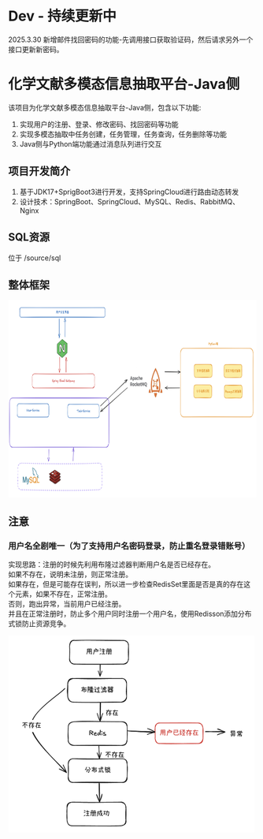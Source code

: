# Dev - 持续更新中
2025.3.30 新增邮件找回密码的功能-先调用接口获取验证码，然后请求另外一个接口更新新密码。


# 化学文献多模态信息抽取平台-Java侧
该项目为化学文献多模态信息抽取平台-Java侧，包含以下功能:  
1. 实现用户的注册、登录、修改密码、找回密码等功能
2. 实现多模态抽取中任务创建，任务管理，任务查询，任务删除等功能
3. Java侧与Python端功能通过消息队列进行交互

## 项目开发简介
1. 基于JDK17+SprigBoot3进行开发，支持SpringCloud进行路由动态转发  
2. 设计技术：SpringBoot、SpringCloud、MySQL、Redis、RabbitMQ、Nginx

## SQL资源
位于 /source/sql

## 整体框架
<img src="./source/image/arc.png" width="800" height="400" alt="整体框架">


## 注意
### 用户名全剧唯一（为了支持用户名密码登录，防止重名登录错账号）
实现思路：注册的时候先利用布隆过滤器判断用户名是否已经存在。  
如果不存在，说明未注册，则正常注册。  
如果存在，但是可能存在误判，所以进一步检查RedisSet里面是否是真的存在这个元素，如果不存在，正常注册。  
否则，跑出异常，当前用户已经注册。  
并且在正常注册时，防止多个用户同时注册一个用户名，使用Redisson添加分布式锁防止资源竞争。

<img src="./source/image/username.png" width="500" height="400" alt="用户注册流程">
